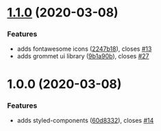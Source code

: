 # [1.1.0](https://github.com/anguspiv/www.angusp.com/compare/v1.0.0...v1.1.0) (2020-03-08)


### Features

* adds fontawesome icons ([2247b18](https://github.com/anguspiv/www.angusp.com/commit/2247b18f34028115952e221c5ff8a1dfad4d2199)), closes [#13](https://github.com/anguspiv/www.angusp.com/issues/13)
* adds grommet ui library ([9b1a90b](https://github.com/anguspiv/www.angusp.com/commit/9b1a90b5c66df84ae2279d2171fa51e8b77f1edb)), closes [#27](https://github.com/anguspiv/www.angusp.com/issues/27)

# 1.0.0 (2020-03-08)


### Features

* adds styled-components ([60d8332](https://github.com/anguspiv/www.angusp.com/commit/60d8332fc1870434673de0b2a9d32f65c6d4ea55)), closes [#14](https://github.com/anguspiv/www.angusp.com/issues/14)
